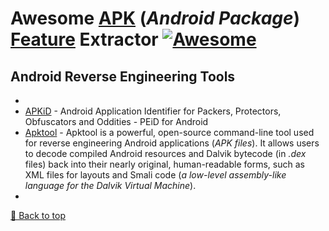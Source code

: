 # Awesome [APK](https://en.wikipedia.org/wiki/Apk_(file_format)) (_Android Package_) [Feature](https://en.wikipedia.org/wiki/Feature_(machine_learning)) Extractor [![Awesome](https://awesome.re/badge.svg)](https://awesome.re)



## Android Reverse Engineering Tools
-
- [APKiD](https://github.com/rednaga/APKiD) - Android Application Identifier for Packers, Protectors, Obfuscators and Oddities - PEiD for Android
- [Apktool](https://apktool.org/) - Apktool is a powerful, open-source command-line tool used for reverse engineering Android applications (_APK files_). It allows users to decode compiled Android resources and Dalvik bytecode (in _.dex_ files) back into their nearly original, human-readable forms, such as XML files for layouts and Smali code (_a low-level assembly-like language for the Dalvik Virtual Machine_).
- 



[🔼 Back to top](#awesome-apk-feature-extractor)
